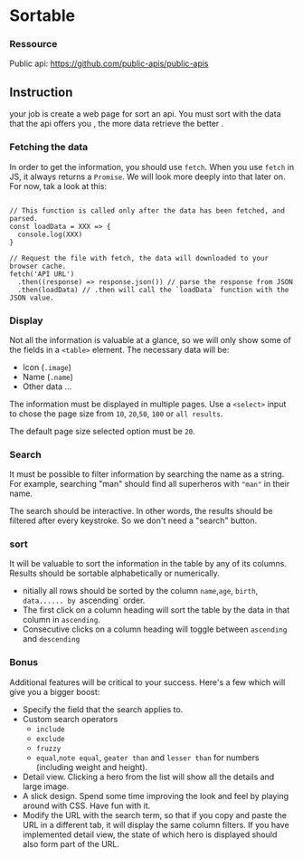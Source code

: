 # Sortable 

### Ressource

Public api: https://github.com/public-apis/public-apis


## Instruction 

your job is create a web page for sort an api. You must sort with the data that the api offers you , the more data retrieve the better .


### Fetching the data

In order to get the information, you should use `fetch`. When you use `fetch` in JS, it always returns a `Promise`. We will look more deeply into that later on. For now, tak a look at this:

```

// This function is called only after the data has been fetched, and parsed.
const loadData = XXX => {
  console.log(XXX)
}

// Request the file with fetch, the data will downloaded to your browser cache.
fetch('API URL')
  .then((response) => response.json()) // parse the response from JSON
  .then(loadData) // .then will call the `loadData` function with the JSON value.

```

### Display

Not all the information is valuable at a glance, so we will only show some of the fields in a `<table>` element. The necessary data will be:


- Icon (`.image`)
- Name (`.name`)
- Other data ...

The information must be displayed in multiple pages. Use a `<select>` input to chose the page size from `10`, `20`,`50`, `100` or `all results`.

The default page size selected option must be `20`.

### Search

It must be possible to filter information by searching the name as a string. For example, searching "man" should find all superheros with `"man"` in their name.

The search should be interactive. In other words, the results should be filtered after every keystroke. So we don't need a "search" button.

### sort

It will be valuable to sort the information in the table by any of its columns. Results should be sortable alphabetically or numerically.

- nitially all rows should be sorted by the column `name`,`age`, `birth`, `data...... by `ascending` order.
- The first click on a column heading will sort the table by the data in that column in `ascending`.
- Consecutive clicks on a column heading will toggle between `ascending` and `descending`


### Bonus 

Additional features will be critical to your success. Here's a few which will give you a bigger boost:

- Specify the field that the search applies to.
- Custom search operators
    - `include`
    - `exclude`
    - `fruzzy`
    - `equal`,`note equal`, `geater than` and `lesser than` for numbers (including weight and height).
- Detail view. Clicking a hero from the list will show all the details and large image.
- A slick design. Spend some time improving the look and feel by playing around with CSS. Have fun with it.
- Modify the URL with the search term, so that if you copy and paste the URL in a different tab, it will display the same column filters. If you have implemented detail view, the state of which hero is displayed should also form part of the URL.
